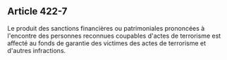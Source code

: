 Article 422-7
----
Le produit des sanctions financières ou patrimoniales prononcées à l'encontre
des personnes reconnues coupables d'actes de terrorisme est affecté au fonds de
garantie des victimes des actes de terrorisme et d'autres infractions.
